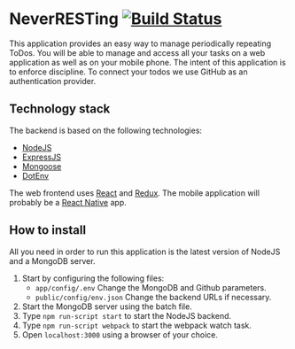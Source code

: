 # NeverRESTing [![Build Status](https://travis-ci.org/InverseIntegral/NeverRESTing.svg?branch=master)](https://travis-ci.org/InverseIntegral/NeverRESTing)
This application provides an easy way to manage periodically repeating ToDos.
You will be able to manage and access all your tasks on a web application as well as on your mobile phone.
The intent of this application is to enforce discipline. To connect your todos we use GitHub as an
authentication provider.

## Technology stack
The backend is based on the following technologies:

* [NodeJS](https://nodejs.org/)
* [ExpressJS](http://expressjs.com/)
* [Mongoose](http://mongoosejs.com/)
* [DotEnv](https://github.com/bkeepers/dotenv)

The web frontend uses [React](https://facebook.github.io/react/) and [Redux](http://redux.js.org/).
The mobile application will probably be a [React Native](https://facebook.github.io/react-native/) app.

## How to install
All you need in order to run this application is the latest version of NodeJS and a MongoDB server.

1. Start by configuring the following files:
   * `app/config/.env` Change the MongoDB and Github parameters.
   * `public/config/env.json` Change the backend URLs if necessary.
2. Start the MongoDB server using the batch file.
3. Type `npm run-script start` to start the NodeJS backend.
4. Type `npm run-script webpack` to start the webpack watch task.
5. Open `localhost:3000` using a browser of your choice.

